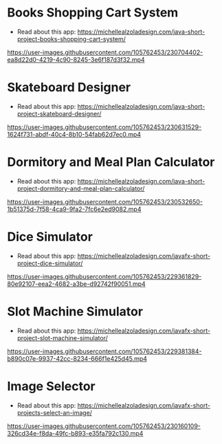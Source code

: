 # Books Shopping Cart System
- Read about this app: https://michellealzoladesign.com/java-short-project-books-shopping-cart-system/

https://user-images.githubusercontent.com/105762453/230704402-ea8d22d0-4219-4c90-8245-3e6f187d3f32.mp4

# Skateboard Designer
- Read about this app: https://michellealzoladesign.com/java-short-project-skateboard-designer/

https://user-images.githubusercontent.com/105762453/230631529-1624f731-abdf-40c4-8b10-54fab62d7ec0.mp4

# Dormitory and Meal Plan Calculator
- Read about this app: https://michellealzoladesign.com/java-short-project-dormitory-and-meal-plan-calculator/

https://user-images.githubusercontent.com/105762453/230532650-1b51375d-7f58-4ca9-9fa2-7fc6e2ed9082.mp4

# Dice Simulator
- Read about this app: https://michellealzoladesign.com/javafx-short-project-dice-simulator/

https://user-images.githubusercontent.com/105762453/229361829-80e92107-eea2-4682-a3be-d92742f90051.mp4

# Slot Machine Simulator
- Read about this app: https://michellealzoladesign.com/javafx-short-project-slot-machine-simulator/

https://user-images.githubusercontent.com/105762453/229381384-b890c07e-9937-42cc-8234-666f1e425d45.mp4

# Image Selector
- Read about this app: https://michellealzoladesign.com/javafx-short-projects-select-an-image/

https://user-images.githubusercontent.com/105762453/230160109-326cd34e-f8da-49fc-b893-e35fa792c130.mp4

